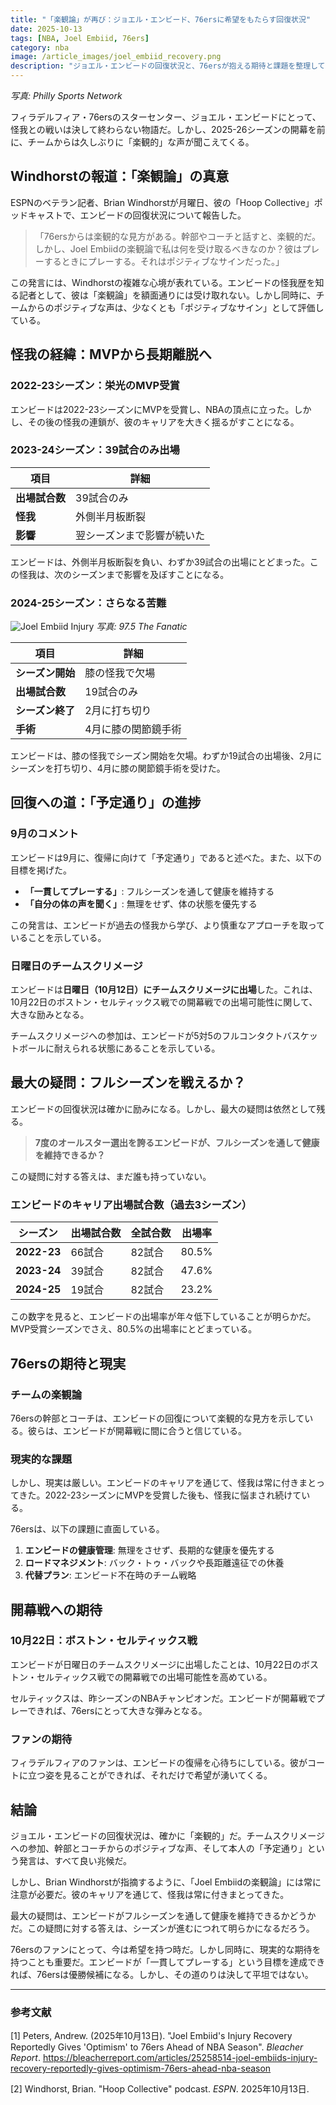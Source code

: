 ```yaml
---
title: "「楽観論」が再び：ジョエル・エンビード、76ersに希望をもたらす回復状況"
date: 2025-10-13
tags: [NBA, Joel Embiid, 76ers]
category: nba
image: /article_images/joel_embiid_recovery.png
description: "ジョエル・エンビードの回復状況と、76ersが抱える期待と課題を整理して報告します。"
---
```


*写真: Philly Sports Network*

フィラデルフィア・76ersのスターセンター、ジョエル・エンビードにとって、怪我との戦いは決して終わらない物語だ。しかし、2025-26シーズンの開幕を前に、チームからは久しぶりに「楽観的」な声が聞こえてくる。

## Windhorstの報道：「楽観論」の真意

ESPNのベテラン記者、Brian Windhorstが月曜日、彼の「Hoop Collective」ポッドキャストで、エンビードの回復状況について報告した。

> 「76ersからは楽観的な見方がある。幹部やコーチと話すと、楽観的だ。しかし、Joel Embiidの楽観論で私は何を受け取るべきなのか？彼はプレーするときにプレーする。それはポジティブなサインだった。」

この発言には、Windhorstの複雑な心境が表れている。エンビードの怪我歴を知る記者として、彼は「楽観論」を額面通りには受け取れない。しかし同時に、チームからのポジティブな声は、少なくとも「ポジティブなサイン」として評価している。

## 怪我の経緯：MVPから長期離脱へ

### 2022-23シーズン：栄光のMVP受賞

エンビードは2022-23シーズンにMVPを受賞し、NBAの頂点に立った。しかし、その後の怪我の連鎖が、彼のキャリアを大きく揺るがすことになる。

### 2023-24シーズン：39試合のみ出場

| 項目           | 詳細                       |
| -------------- | -------------------------- |
| **出場試合数** | 39試合のみ                 |
| **怪我**       | 外側半月板断裂             |
| **影響**       | 翌シーズンまで影響が続いた |

エンビードは、外側半月板断裂を負い、わずか39試合の出場にとどまった。この怪我は、次のシーズンまで影響を及ぼすことになる。

### 2024-25シーズン：さらなる苦難

![Joel Embiid Injury](/article_images/joel_embiid_recovery2.png)
*写真: 97.5 The Fanatic*

| 項目             | 詳細                |
| ---------------- | ------------------- |
| **シーズン開始** | 膝の怪我で欠場      |
| **出場試合数**   | 19試合のみ          |
| **シーズン終了** | 2月に打ち切り       |
| **手術**         | 4月に膝の関節鏡手術 |

エンビードは、膝の怪我でシーズン開始を欠場。わずか19試合の出場後、2月にシーズンを打ち切り、4月に膝の関節鏡手術を受けた。

## 回復への道：「予定通り」の進捗

### 9月のコメント

エンビードは9月に、復帰に向けて「予定通り」であると述べた。また、以下の目標を掲げた。

- **「一貫してプレーする」**: フルシーズンを通して健康を維持する
- **「自分の体の声を聞く」**: 無理をせず、体の状態を優先する

この発言は、エンビードが過去の怪我から学び、より慎重なアプローチを取っていることを示している。

### 日曜日のチームスクリメージ

エンビードは**日曜日（10月12日）にチームスクリメージに出場**した。これは、10月22日のボストン・セルティックス戦での開幕戦での出場可能性に関して、大きな励みとなる。

チームスクリメージへの参加は、エンビードが5対5のフルコンタクトバスケットボールに耐えられる状態にあることを示している。

## 最大の疑問：フルシーズンを戦えるか？

エンビードの回復状況は確かに励みになる。しかし、最大の疑問は依然として残る。

> **7度のオールスター選出を誇るエンビードが、フルシーズンを通して健康を維持できるか？**

この疑問に対する答えは、まだ誰も持っていない。

### エンビードのキャリア出場試合数（過去3シーズン）

| シーズン    | 出場試合数 | 全試合数 | 出場率 |
| ----------- | ---------- | -------- | ------ |
| **2022-23** | 66試合     | 82試合   | 80.5%  |
| **2023-24** | 39試合     | 82試合   | 47.6%  |
| **2024-25** | 19試合     | 82試合   | 23.2%  |

この数字を見ると、エンビードの出場率が年々低下していることが明らかだ。MVP受賞シーズンでさえ、80.5%の出場率にとどまっている。

## 76ersの期待と現実

### チームの楽観論

76ersの幹部とコーチは、エンビードの回復について楽観的な見方を示している。彼らは、エンビードが開幕戦に間に合うと信じている。

### 現実的な課題

しかし、現実は厳しい。エンビードのキャリアを通じて、怪我は常に付きまとってきた。2022-23シーズンにMVPを受賞した後も、怪我に悩まされ続けている。

76ersは、以下の課題に直面している。

1. **エンビードの健康管理**: 無理をさせず、長期的な健康を優先する
2. **ロードマネジメント**: バック・トゥ・バックや長距離遠征での休養
3. **代替プラン**: エンビード不在時のチーム戦略

## 開幕戦への期待

### 10月22日：ボストン・セルティックス戦

エンビードが日曜日のチームスクリメージに出場したことは、10月22日のボストン・セルティックス戦での開幕戦での出場可能性を高めている。

セルティックスは、昨シーズンのNBAチャンピオンだ。エンビードが開幕戦でプレーできれば、76ersにとって大きな弾みとなる。

### ファンの期待

フィラデルフィアのファンは、エンビードの復帰を心待ちにしている。彼がコートに立つ姿を見ることができれば、それだけで希望が湧いてくる。

## 結論

ジョエル・エンビードの回復状況は、確かに「楽観的」だ。チームスクリメージへの参加、幹部とコーチからのポジティブな声、そして本人の「予定通り」という発言は、すべて良い兆候だ。

しかし、Brian Windhorstが指摘するように、「Joel Embiidの楽観論」には常に注意が必要だ。彼のキャリアを通じて、怪我は常に付きまとってきた。

最大の疑問は、エンビードがフルシーズンを通して健康を維持できるかどうかだ。この疑問に対する答えは、シーズンが進むにつれて明らかになるだろう。

76ersのファンにとって、今は希望を持つ時だ。しかし同時に、現実的な期待を持つことも重要だ。エンビードが「一貫してプレーする」という目標を達成できれば、76ersは優勝候補になる。しかし、その道のりは決して平坦ではない。

---

### 参考文献

[1] Peters, Andrew. (2025年10月13日). "Joel Embiid's Injury Recovery Reportedly Gives 'Optimism' to 76ers Ahead of NBA Season". *Bleacher Report*. https://bleacherreport.com/articles/25258514-joel-embiids-injury-recovery-reportedly-gives-optimism-76ers-ahead-nba-season

[2] Windhorst, Brian. "Hoop Collective" podcast. *ESPN*. 2025年10月13日.
